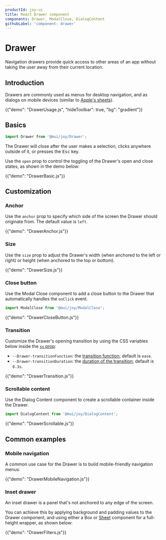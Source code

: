 ```yaml
---
productId: joy-ui
title: React Drawer component
components: Drawer, ModalClose, DialogContent
githubLabel: 'component: drawer'
---
```


# Drawer

<p class="description">Navigation drawers provide quick access to other areas of an app without taking the user away from their current location.</p>

## Introduction

Drawers are commonly used as menus for desktop navigation, and as dialogs on mobile devices (similar to [Apple's sheets](https://developer.apple.com/design/human-interface-guidelines/sheets)).

{{"demo": "DrawerUsage.js", "hideToolbar": true, "bg": "gradient"}}

## Basics

```jsx
import Drawer from '@mui/joy/Drawer';
```

The Drawer will close after the user makes a selection, clicks anywhere outside of it, or presses the <kbd>Esc</kbd> key.

Use the `open` prop to control the toggling of the Drawer's open and close states, as shown in the demo below:

{{"demo": "DrawerBasic.js"}}

## Customization

### Anchor

Use the `anchor` prop to specify which side of the screen the Drawer should originate from.
The default value is `left`.

{{"demo": "DrawerAnchor.js"}}

### Size

Use the `size` prop to adjust the Drawer's width (when anchored to the left or right) or height (when anchored to the top or bottom).

{{"demo": "DrawerSize.js"}}

### Close button

Use the Modal Close component to add a close button to the Drawer that automatically handles the `onClick` event.

```jsx
import ModalClose from '@mui/joy/ModalClose';
```

{{"demo": "DrawerCloseButton.js"}}

### Transition

Customize the Drawer's opening transition by using the CSS variables below inside the [`sx` prop](/system/getting-started/the-sx-prop/):

- `--Drawer-transitionFunction`: the [transition function](https://developer.mozilla.org/en-US/docs/Web/CSS/transition-timing-function); default is `ease`.
- `--Drawer-transitionDuration`: the [duration of the transition](https://developer.mozilla.org/en-US/docs/Web/CSS/transition-duration); default is `0.3s`.

{{"demo": "DrawerTransition.js"}}

### Scrollable content

Use the Dialog Content component to create a scrollable container inside the Drawer.

```jsx
import DialogContent from '@mui/joy/DialogContent';
```

{{"demo": "DrawerScrollable.js"}}

## Common examples

### Mobile navigation

A common use case for the Drawer is to build mobile-friendly navigation menus:

{{"demo": "DrawerMobileNavigation.js"}}

### Inset drawer

An inset drawer is a panel that's not anchored to any edge of the screen.

You can achieve this by applying background and padding values to the Drawer component, and using either a Box or [Sheet](/joy-ui/react-sheet/) component for a full-height wrapper, as shown below:

{{"demo": "DrawerFilters.js"}}
